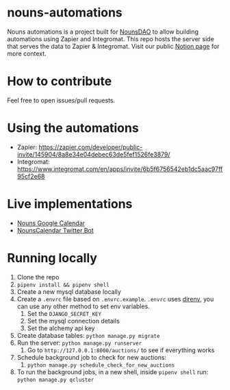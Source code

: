 # nouns-automations
Nouns automations is a project built for [NounsDAO](https://nouns.wtf/) to allow building automations using Zapier and Integromat.
This repo hosts the server side that serves the data to Zapier & Integromat. Visit our public [Notion page](https://verbs.notion.site/Nouns-Automations-using-Integromat-Zapier-7f3af840dc1d4a04b1d728f978c785b0) for more context. 

# How to contribute
Feel free to open issues/pull requests.

# Using the automations
* Zapier: https://zapier.com/developer/public-invite/145904/8a8e34e04debec63de5fef1526fe3879/
* Integromat: https://www.integromat.com/en/apps/invite/6b5f6756542eb1dc5aac97ff95cf2e68

# Live implementations
* [Nouns Google Calendar](https://verbs.notion.site/Nouns-Google-Calendar-c8314d548aed4aa1b841cb868b9ea0a8)
* [NounsCalendar Twitter Bot](https://verbs.notion.site/NounsCalendar-Twitter-Bot-5821b01f5df24e91bf9dbace931ecd8c)

# Running locally
1. Clone the repo
2. `pipenv install && pipenv shell`
3. Create a new mysql database locally
4. Create a `.envrc` file based on `.envrc.example`. `.envrc` uses [direnv](https://direnv.net/), you can use any other method to set env variables.
   1. Set the `DJANGO_SECRET_KEY`
   2. Set the mysql connection details
   3. Set the alchemy api key
5. Create database tables: `python manage.py migrate`
6. Run the server: `python manage.py runserver`
   1. Go to `http://127.0.0.1:8000/auctions/` to see if everything works
7. Schedule background job to check for new auctions:
   1. `python manage.py schedule_check_for_new_auctions`
8. To run the background jobs, in a new shell, inside `pipenv shell` run: `python manage.py qcluster`
